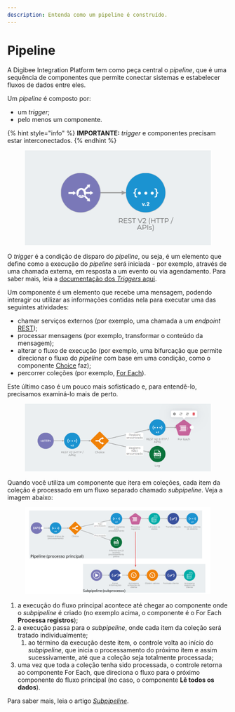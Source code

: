 ```yaml
---
description: Entenda como um pipeline é construído.
---
```


# Pipeline

A Digibee Integration Platform tem como peça central o _pipeline_, que é uma sequência de componentes que permite conectar sistemas e estabelecer fluxos de dados entre eles.

Um _pipeline_ é composto por:

* um _trigger_;
* pelo menos um componente.

{% hint style="info" %}
**IMPORTANTE:** _trigger_ e componentes precisam estar interconectados.
{% endhint %}

<figure><img src="../../.gitbook/assets/image2 (3).png" alt=""><figcaption></figcaption></figure>

O _trigger_ é a condição de disparo do _pipeline_, ou seja, é um elemento que define como a execução do _pipeline_ será iniciada - por exemplo, através de uma chamada externa, em resposta a um evento ou via agendamento. Para saber mais, leia a [documentação dos _Triggers_ aqui](https://docs.digibee.com/documentation/v/pt-br/components/triggers).

Um componente é um elemento que recebe uma mensagem, podendo interagir ou utilizar as informações contidas nela para executar uma das seguintes atividades:

* chamar serviços externos (por exemplo, uma chamada a um _endpoint_ [REST](../../components/web-protocols/rest-v2.md));
* processar mensagens (por exemplo, transformar o conteúdo da mensagem);
* alterar o fluxo de execução (por exemplo, uma bifurcação que permite direcionar o fluxo do _pipeline_ com base em uma condição, como o componente [Choice](../../components/logic/choice.md) faz);
* percorrer coleções (por exemplo, [For Each](../../components/logic/for-each/)).

Este último caso é um pouco mais sofisticado e, para entendê-lo, precisamos examiná-lo mais de perto.

<figure><img src="../../.gitbook/assets/image3 (2) (2).png" alt=""><figcaption></figcaption></figure>

Quando você utiliza um componente que itera em coleções, cada item da coleção é processado em um fluxo separado chamado _subpipeline_. Veja a imagem abaixo:

<figure><img src="../../.gitbook/assets/image1 (2).png" alt=""><figcaption></figcaption></figure>

1. a execução do fluxo principal acontece até chegar ao componente onde o _subpipeline_ é criado (no exemplo acima, o componente é o For Each **Processa registros**);
2. a execução passa para o _subpipeline_, onde cada item da coleção será tratado individualmente;
   1. ao término da execução deste item, o controle volta ao início do _subpipeline_, que inicia o processamento do próximo item e assim sucessivamente, até que a coleção seja totalmente processada;
3. uma vez que toda a coleção tenha sido processada, o controle retorna ao componente For Each, que direciona o fluxo para o próximo componente do fluxo principal (no caso, o componente **Lê todos os dados**).

Para saber mais, leia o artigo [_Subpipeline_](subpipelines.md).
